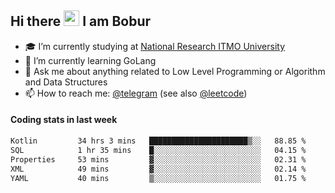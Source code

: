 ## Hi there <img src="https://media.giphy.com/media/hvRJCLFzcasrR4ia7z/giphy.gif" width="25px" height="25px"> I am Bobur

- :mortar_board: I’m currently studying at [National Research ITMO University](https://itmo.ru/)
- :seedling: I’m currently learning GoLang
- :speech_balloon: Ask me about anything related to Low Level Programming or Algorithm and Data Structures
- :mailbox: How to reach me: [@telegram](https://t.me/octoant) (see also [@leetcode](https://leetcode.com/octoant/))    

#### Coding stats in last week

<!--START_SECTION:waka-->

```txt
Kotlin         34 hrs 3 mins   ██████████████████████▒░░   88.85 %
SQL            1 hr 35 mins    █░░░░░░░░░░░░░░░░░░░░░░░░   04.15 %
Properties     53 mins         ▓░░░░░░░░░░░░░░░░░░░░░░░░   02.31 %
XML            49 mins         ▓░░░░░░░░░░░░░░░░░░░░░░░░   02.14 %
YAML           40 mins         ▒░░░░░░░░░░░░░░░░░░░░░░░░   01.75 %
```

<!--END_SECTION:waka-->
